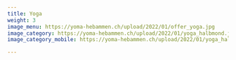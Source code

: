 ```yaml
---
title: Yoga
weight: 3
image_menu: https://yoma-hebammen.ch/upload/2022/01/offer_yoga.jpg
image_category: https://yoma-hebammen.ch/upload/2022/01/yoga_halbmond.jpg
image_category_mobile: https://yoma-hebammen.ch/upload/2022/01/yoga_halbmond_mobile.jpg

---
```


